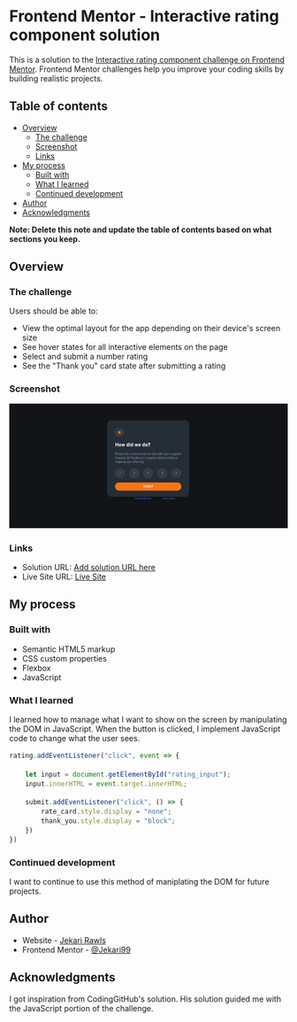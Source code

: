 # Frontend Mentor - Interactive rating component solution

This is a solution to the [Interactive rating component challenge on Frontend Mentor](https://www.frontendmentor.io/challenges/interactive-rating-component-koxpeBUmI). Frontend Mentor challenges help you improve your coding skills by building realistic projects. 

## Table of contents

- [Overview](#overview)
  - [The challenge](#the-challenge)
  - [Screenshot](#screenshot)
  - [Links](#links)
- [My process](#my-process)
  - [Built with](#built-with)
  - [What I learned](#what-i-learned)
  - [Continued development](#continued-development)
- [Author](#author)
- [Acknowledgments](#acknowledgments)

**Note: Delete this note and update the table of contents based on what sections you keep.**

## Overview

### The challenge

Users should be able to:

- View the optimal layout for the app depending on their device's screen size
- See hover states for all interactive elements on the page
- Select and submit a number rating
- See the "Thank you" card state after submitting a rating

### Screenshot

![](./images/screenshot.png)


### Links

- Solution URL: [Add solution URL here](https://your-solution-url.com)
- Live Site URL: [Live Site](https://frontend-mentor-rating-component-solution.netlify.app/)

## My process

### Built with

- Semantic HTML5 markup
- CSS custom properties
- Flexbox
- JavaScript

### What I learned

I learned how to manage what I want to show on the screen by manipulating the DOM in JavaScript. When the button is clicked, I implement JavaScript code to change what the user sees.

```js
rating.addEventListener("click", event => {

    let input = document.getElementById("rating_input");
    input.innerHTML = event.target.innerHTML;

    submit.addEventListener("click", () => {
        rate_card.style.display = "none";
        thank_you.style.display = "block";
    })
})
```

### Continued development

I want to continue to use this method of maniplating the DOM for future projects.

## Author

- Website - [Jekari Rawls](https://jekarirawlsportfolio.netlify.app/)
- Frontend Mentor - [@Jekari99](https://www.frontendmentor.io/profile/Jekari99)

## Acknowledgments

I got inspiration from CodingGitHub's solution. His solution guided me with the JavaScript portion of the challenge.

